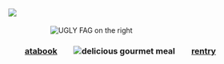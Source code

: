 # ![](https://komarev.com/ghpvc/?username=graveyardletters&color=750006&style=plastic&label= + +subscribe+to+have+the+one+on+the+right+executed+ ) 
      ![UGLY FAG on the right](https://s5.ezgif.com/tmp/ezgif-52aa2231754465.jpg)
###   [atabook](https://deathsdespair.atabook.org/)  ![delicious gourmet meal](https://s5.ezgif.com/tmp/ezgif-5d93d8ae48c878.gif)  [rentry](https://rentry.co/deaths-despair)
